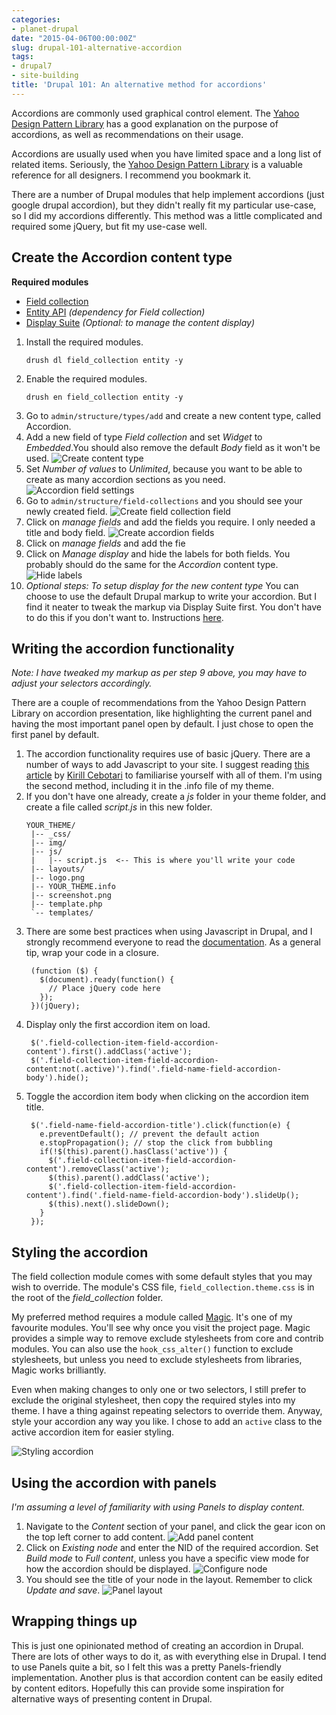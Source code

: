 ```yaml
---
categories:
- planet-drupal
date: "2015-04-06T00:00:00Z"
slug: drupal-101-alternative-accordion
tags:
- drupal7
- site-building
title: 'Drupal 101: An alternative method for accordions'
---
```

Accordions are commonly used graphical control element. The [Yahoo Design Pattern Library](https://web.archive.org/web/20160529103142/https://developer.yahoo.com/ypatterns/navigation/accordion.html) has a good explanation on the purpose of accordions, as well as recommendations on their usage.

Accordions are usually used when you have limited space and a long list of related items. Seriously, the [Yahoo Design Pattern Library](https://web.archive.org/web/20160404131912/https://developer.yahoo.com/ypatterns/) is a valuable reference for all designers. I recommend you bookmark it.

There are a number of Drupal modules that help implement accordions (just google drupal accordion), but they didn't really fit my particular use-case, so I did my accordions differently. This method was a little complicated and required some jQuery, but fit my use-case well.

## Create the Accordion content type

<p class="no-margin"><strong>Required modules</strong></p>
<ul>
    <li class="no-margin"><a href="https://www.drupal.org/project/field_collection">Field collection</a></li>
    <li class="no-margin"><a href="https://www.drupal.org/project/entity">Entity API</a><em> (dependency for Field collection)</em></li>
    <li><a href="https://www.drupal.org/project/ds">Display Suite</a><em> (Optional: to manage the content display)</em></li>
</ul>

1. Install the required modules.
    <pre><code class="language-bash">drush dl field_collection entity -y</code></pre>
2. Enable the required modules.
    <pre><code class="language-bash">drush en field_collection entity -y</code></pre>
3. Go to <code>admin/structure/types/add</code> and create a new content type, called Accordion.
4. Add a new field of type *Field collection* and set *Widget* to *Embedded*.You should also remove the default *Body* field as it won't be used. 
    ![Create content type](/assets/images/posts/accordion/content-type.jpg)
5. Set *Number of values* to *Unlimited*, because you want to be able to create as many accordion sections as you need.
    ![Accordion field settings](/assets/images/posts/accordion/accordion-settings.jpg)
6. Go to <code>admin/structure/field-collections</code> and you should see your newly created field.
    ![Create field collection field](/assets/images/posts/accordion/field-collection.jpg)
7. Click on *manage fields* and add the fields you require. I only needed a title and body field.
    ![Create accordion fields](/assets/images/posts/accordion/accordion-fields.jpg)
7. Click on *manage fields* and add the fie
8. Click on *Manage display* and hide the labels for both fields. You probably should do the same for the *Accordion* content type.
    ![Hide labels](/assets/images/posts/accordion/accordion-display.jpg)
9. *Optional steps: To setup display for the new content type*
    You can choose to use the default Drupal markup to write your accordion. But I find it neater to tweak the markup via Display Suite first. You don't have to do this if you don't want to. Instructions [here](/blog/drupal-101-display-suite-field-settings).

## Writing the accordion functionality

*Note: I have tweaked my markup as per step 9 above, you may have to adjust your selectors accordingly.*

There are a couple of recommendations from the Yahoo Design Pattern Library on accordion presentation, like highlighting the current panel and having the most important panel open by default. I just chose to open the first panel by default. 

1. The accordion functionality requires use of basic jQuery. There are a number of ways to add Javascript to your site. I suggest reading [this article](https://web.archive.org/web/20150810090412/http://wearepropeople.com:80/blog/7-ways-to-add-custom-js-and-css-to-a-page-in-drupal) by [Kirill Cebotari](https://www.drupal.org/u/oresh) to familiarise yourself with all of them. I'm using the second method, including it in the .info file of my theme.
2. If you don't have one already, create a *js* folder in your theme folder, and create a file called *script.js* in this new folder.
    <pre><code class="language-markup">YOUR_THEME/
    |-- _css/                    
    |-- img/                
    |-- js/             
    |   |-- script.js  <-- This is where you'll write your code
    |-- layouts/                           
    |-- logo.png
    |-- YOUR_THEME.info
    |-- screenshot.png
    |-- template.php
    `-- templates/</code></pre>
3. There are some best practices when using Javascript in Drupal, and I strongly recommend everyone to read the [documentation](https://www.drupal.org/node/171213). As a general tip, wrap your code in a closure.
    <pre><code class="language-javascript"> (function ($) {
      $(document).ready(function() {
        // Place jQuery code here
      });
    })(jQuery);</code></pre>
4. Display only the first accordion item on load.
    <pre><code class="language-javascript"> $('.field-collection-item-field-accordion-content').first().addClass('active');
    $('.field-collection-item-field-accordion-content:not(.active)').find('.field-name-field-accordion-body').hide();</code></pre>
5. Toggle the accordion item body when clicking on the accordion item title.
    <pre><code class="language-javascript"> $('.field-name-field-accordion-title').click(function(e) {
      e.preventDefault(); // prevent the default action
      e.stopPropagation(); // stop the click from bubbling
      if(!$(this).parent().hasClass('active')) {
        $('.field-collection-item-field-accordion-content').removeClass('active');
        $(this).parent().addClass('active');
        $('.field-collection-item-field-accordion-content').find('.field-name-field-accordion-body').slideUp();
        $(this).next().slideDown();
      }
    });</code></pre>

## Styling the accordion

The field collection module comes with some default styles that you may wish to override. The module's CSS file, <code>field_collection.theme.css</code> is in the root of the *field_collection* folder. 

My preferred method requires a module called [Magic](https://www.drupal.org/project/magic). It's one of my favourite modules. You'll see why once you visit the project page. Magic provides a simple way to remove exclude stylesheets from core and contrib modules. You can also use the `hook_css_alter()` function to exclude stylesheets, but unless you need to exclude stylesheets from libraries, Magic works brilliantly. 

Even when making changes to only one or two selectors, I still prefer to exclude the original stylesheet, then copy the required styles into my theme. I have a thing against repeating selectors to override them. Anyway, style your accordion any way you like. I chose to add an <code>active</code> class to the active accordion item for easier styling.

![Styling accordion](/assets/images/posts/accordion/styles.jpg)

## Using the accordion with panels

*I'm assuming a level of familiarity with using Panels to display content.*

1. Navigate to the *Content* section of your panel, and click the gear icon on the top left corner to add content.
    ![Add panel content](/assets/images/posts/accordion/panel-content.jpg)
2. Click on *Existing node* and enter the NID of the required accordion. Set *Build mode* to *Full content*, unless you have a specific view mode for how the accordion should be displayed.
    ![Configure node](/assets/images/posts/accordion/configure-node.jpg)
3. You should see the title of your node in the layout. Remember to click *Update and save*.
    ![Panel layout](/assets/images/posts/accordion/panel-layout.jpg)

## Wrapping things up

This is just one opinionated method of creating an accordion in Drupal. There are lots of other ways to do it, as with everything else in Drupal. I tend to use Panels quite a bit, so I felt this was a pretty Panels-friendly implementation. Another plus is that accordion content can be easily edited by content editors. Hopefully this can provide some inspiration for alternative ways of presenting content in Drupal.
